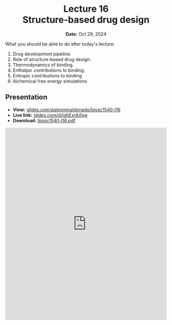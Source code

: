 <h1 align="center">
<b>Lecture 16</b><br>
Structure-based drug design
</h1>
<p align="center">
<b>Date:</b> Oct 29, 2024
</p>

What you should be able to do after today's lecture:

1.  Drug development pipeline.
2.  Role of structure-based drug design.
3.  Thermodynamics of binding.
4.  Enthalpic contributions to binding.
5.  Entropic contributions to binding
6.  Alchemical free energy simulations

## Presentation

-   **View:** [slides.com/aalexmmaldonado/biosc1540-l16](https://slides.com/aalexmmaldonado/biosc1540-l16)
-   **Live link:** [slides.com/d/ighExrA/live](https://slides.com/d/ighExrA/live)
-   **Download:** [biosc1540-l16.pdf](/lectures/16/biosc1540-l16.pdf)

<iframe src="https://slides.com/aalexmmaldonado/biosc1540-l16/embed?byline=hidden&share=hidden" width="100%" height="600" title="BIOSC 1540: Lecture 16" scrolling="no" frameborder="0" webkitallowfullscreen mozallowfullscreen allowfullscreen></iframe>

<!--

Notes:

- To explain why relative free energies are practical to calculate, use an example of having to recompute only the conformations where the energy changes due to the alchemical parameter. To compute the whole partition function, I also have to compute the energy when the protein is unfolded and the ligand is very far away from the protein. Since the alchemical changes in energy are only relevant with the ligand is bound, the energy those other states will remain unchanged and will cancel out in our partition function.
-->
